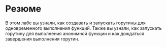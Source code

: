 # Резюме

В этом лабе вы узнали, как создавать и запускать горутины для одновременного выполнения функций. Также вы узнали, как запускать горутину для выполнения анонимной функции и как дождаться завершения выполнения горутин.
